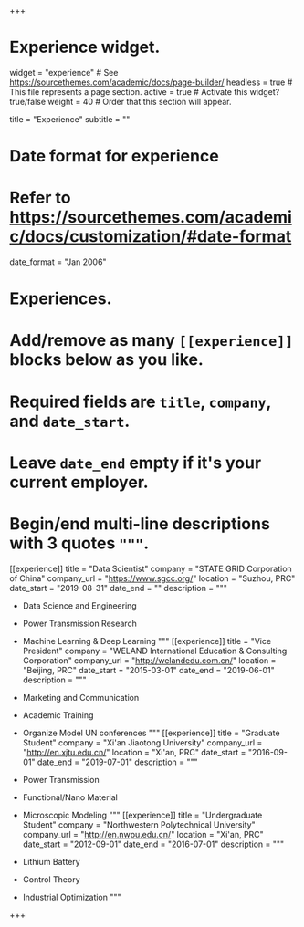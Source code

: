 +++
# Experience widget.
widget = "experience"  # See https://sourcethemes.com/academic/docs/page-builder/
headless = true  # This file represents a page section.
active = true  # Activate this widget? true/false
weight = 40  # Order that this section will appear.

title = "Experience"
subtitle = ""

# Date format for experience
#   Refer to https://sourcethemes.com/academic/docs/customization/#date-format
date_format = "Jan 2006"

# Experiences.
#   Add/remove as many `[[experience]]` blocks below as you like.
#   Required fields are `title`, `company`, and `date_start`.
#   Leave `date_end` empty if it's your current employer.
#   Begin/end multi-line descriptions with 3 quotes `"""`.
[[experience]]
  title = "Data Scientist"
  company = "STATE GRID Corporation of China"
  company_url = "https://www.sgcc.org/"
  location = "Suzhou, PRC"
  date_start = "2019-08-31"
  date_end = ""
  description = """

  * Data Science and Engineering
  * Power Transmission Research
  * Machine Learning & Deep Learning
		"""
[[experience]]
    title = "Vice President"
    company = "WELAND International Education & Consulting Corporation"
    company_url = "http://welandedu.com.cn/"
    location = "Beijing, PRC"
    date_start = "2015-03-01"
    date_end = "2019-06-01"
    description = """
    
  * Marketing and Communication
  * Academic Training
  * Organize Model UN conferences
		"""
[[experience]]
    title = "Graduate Student"
    company = "Xi'an Jiaotong University"
    company_url = "http://en.xjtu.edu.cn/"
    location = "Xi'an, PRC"
    date_start = "2016-09-01"
    date_end = "2019-07-01"
    description = """
    
  * Power Transmission
  * Functional/Nano Material
  * Microscopic Modeling
		"""
[[experience]]
    title = "Undergraduate Student"
    company = "Northwestern Polytechnical University"
    company_url = "http://en.nwpu.edu.cn/"
    location = "Xi'an, PRC"
    date_start = "2012-09-01"
    date_end = "2016-07-01"
    description = """
    
  * Lithium Battery
  * Control Theory
  * Industrial Optimization
		"""

+++
